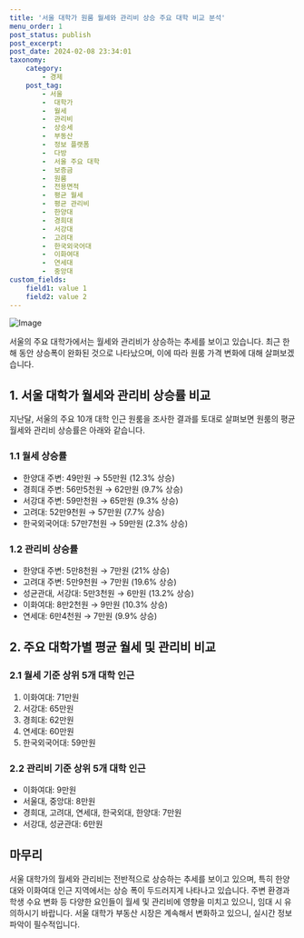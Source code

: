 ```yaml
---
title: '서울 대학가 원룸 월세와 관리비 상승 주요 대학 비교 분석'
menu_order: 1
post_status: publish
post_excerpt: 
post_date: 2024-02-08 23:34:01
taxonomy:
    category:
        - 경제
    post_tag:
        - 서울
        -  대학가
        -  월세
        -  관리비
        -  상승세
        -  부동산
        -  정보 플랫폼
        -  다방
        -  서울 주요 대학
        -  보증금
        -  원룸
        -  전용면적
        -  평균 월세
        -  평균 관리비
        -  한양대
        -  경희대
        -  서강대
        -  고려대
        -  한국외국어대
        -  이화여대
        -  연세대
        -  중앙대
custom_fields:
    field1: value 1
    field2: value 2
---
```


![Image](https://imgnews.pstatic.net/image/215/2024/02/07/A202402070124_1_20240207114901370.jpg?type=w647)

서울의 주요 대학가에서는 월세와 관리비가 상승하는 추세를 보이고 있습니다. 최근 한 해 동안 상승폭이 완화된 것으로 나타났으며, 이에 따라 원룸 가격 변화에 대해 살펴보겠습니다.
## 1. 서울 대학가 월세와 관리비 상승률 비교
지난달, 서울의 주요 10개 대학 인근 원룸을 조사한 결과를 토대로 살펴보면 원룸의 평균 월세와 관리비 상승률은 아래와 같습니다.
### 1.1 월세 상승률
- 한양대 주변: 49만원 → 55만원 (12.3% 상승)
- 경희대 주변: 56만5천원 → 62만원 (9.7% 상승)
- 서강대 주변: 59만천원 → 65만원 (9.3% 상승)
- 고려대: 52만9천원 → 57만원 (7.7% 상승)
- 한국외국어대: 57만7천원 → 59만원 (2.3% 상승)
### 1.2 관리비 상승률
- 한양대 주변: 5만8천원 → 7만원 (21% 상승)
- 고려대 주변: 5만9천원 → 7만원 (19.6% 상승)
- 성균관대, 서강대: 5만3천원 → 6만원 (13.2% 상승)
- 이화여대: 8만2천원 → 9만원 (10.3% 상승)
- 연세대: 6만4천원 → 7만원 (9.9% 상승)
## 2. 주요 대학가별 평균 월세 및 관리비 비교
### 2.1 월세 기준 상위 5개 대학 인근
1. 이화여대: 71만원
2. 서강대: 65만원
3. 경희대: 62만원
4. 연세대: 60만원
5. 한국외국어대: 59만원
### 2.2 관리비 기준 상위 5개 대학 인근
- 이화여대: 9만원
- 서울대, 중앙대: 8만원
- 경희대, 고려대, 연세대, 한국외대, 한양대: 7만원
- 서강대, 성균관대: 6만원
## 마무리
서울 대학가의 월세와 관리비는 전반적으로 상승하는 추세를 보이고 있으며, 특히 한양대와 이화여대 인근 지역에서는 상승 폭이 두드러지게 나타나고 있습니다. 주변 환경과 학생 수요 변화 등 다양한 요인들이 월세 및 관리비에 영향을 미치고 있으니, 임대 시 유의하시기 바랍니다. 서울 대학가 부동산 시장은 계속해서 변화하고 있으니, 실시간 정보 파악이 필수적입니다.
